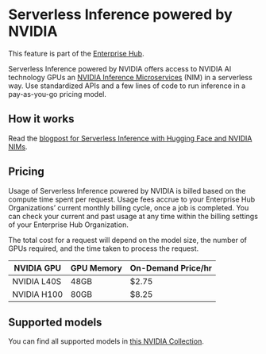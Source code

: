 # Serverless Inference powered by NVIDIA

<Tip warning={true}>
This feature is part of the <a href="https://huggingface.co/enterprise" target="_blank">Enterprise Hub</a>.
</Tip>

Serverless Inference powered by NVIDIA offers access to NVIDIA AI technology GPUs an [NVIDIA Inference Microservices](https://www.nvidia.com/en-us/ai/) (NIM) in a serverless way. Use standardized APIs and a few lines of code to run inference in a pay-as-you-go pricing model.

## How it works

Read the [blogpost for Serverless Inference with Hugging Face and NVIDIA NIMs](https://huggingface.co/blog/inference-dgx-cloud#how-it-works).

## Pricing

Usage of Serverless Inference powered by NVIDIA is billed based on the compute time spent per request. Usage fees accrue to your Enterprise Hub Organizations’ current monthly billing cycle, once a job is completed. You can check your current and past usage at any time within the billing settings of your Enterprise Hub Organization.

The total cost for a request will depend on the model size, the number of GPUs required, and the time taken to process the request.

| NVIDIA GPU                | GPU Memory                | On-Demand Price/hr        |
|---------------------------|---------------------------|---------------------------|
| NVIDIA L40S               | 48GB                      |$2.75                      |
| NVIDIA H100               | 80GB                      |$8.25                      |

## Supported models

You can find all supported models in [this NVIDIA Collection](https://huggingface.co/collections/nvidia/nim-66a3c6fcdcb5bbc6e975b508).